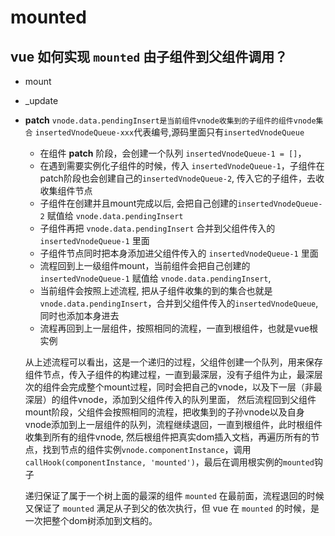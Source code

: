 # mounted

## vue 如何实现 `mounted` 由子组件到父组件调用？
- mount
- _update
- __patch__
  `vnode.data.pendingInsert是当前组件vnode收集到的子组件的组件vnode集合`
  `insertedVnodeQueue-xxx`代表编号,源码里面只有`insertedVnodeQueue`

  - 在组件 __patch__ 阶段，会创建一个队列 `insertedVnodeQueue-1 = []`，
  - 在遇到需要实例化子组件的时候，传入 `insertedVnodeQueue-1`，子组件在patch阶段也会创建自己的`insertedVnodeQueue-2`, 传入它的子组件，去收收集组件节点
  - 子组件在创建并且mount完成以后, 会把自己创建的`insertedVnodeQueue-2` 赋值给 `vnode.data.pendingInsert`
  - 子组件再把 `vnode.data.pendingInsert` 合并到父组件传入的 `insertedVnodeQueue-1` 里面
  - 子组件节点同时把本身添加进父组件传入的 `insertedVnodeQueue-1` 里面
  - 流程回到上一级组件mount，当前组件会把自己创建的 `insertedVnodeQueue-1` 赋值给 `vnode.data.pendingInsert`, 
  - 当前组件会按照上述流程, 把从子组件收集的到的集合也就是`vnode.data.pendingInsert`，合并到父组件传入的`insertedVnodeQueue`,同时也添加本身进去
  - 流程再回到上一层组件，按照相同的流程，一直到根组件，也就是vue根实例
  
  从上述流程可以看出，这是一个递归的过程，父组件创建一个队列，用来保存组件节点，传入子组件的构建过程，一直到最深层，没有子组件为止，最深层次的组件会完成整个mount过程，同时会把自己的vnode，以及下一层（非最深层）的组件vnode，添加到父组件传入的队列里面， 然后流程回到父组件mount阶段，父组件会按照相同的流程，把收集到的子孙vnode以及自身vnode添加到上一层组件的队列，流程继续退回，一直到根组件，此时根组件收集到所有的组件vnode, 然后根组件把真实dom插入文档，再遍历所有的节点，找到节点的组件实例`vnode.componentInstance`，调用 `callHook(componentInstance, 'mounted')`，最后在调用根实例的`mounted`钩子

  递归保证了属于一个树上面的最深的组件 `mounted` 在最前面，流程退回的时候又保证了 `mounted` 满足从子到父的依次执行，但 vue 在 `mounted` 的时候，是一次把整个dom树添加到文档的。
